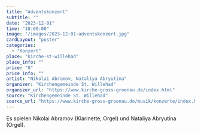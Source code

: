 ```yaml
---
title: "Adventskonzert"
subtitle: ""
date: "2023-12-01"
time: "18:00:00"
image: "/images/2023-12-01-adventskonzert.jpg"
cardLayout: "poster"
categories:
  - "Konzert"
place: "kirche-st-willehad"
place_info: ""
price: "0"
price_info: ""
artist: "Nikolai Abramov, Nataliya Abryutina"
organizer: "Kirchengemeinde St. Willehad"
organizer_url: "https://www.kirche-gross-groenau.de/index.html"
source: "Kirchengemeinde St. Willehad"
source_url: "https://www.kirche-gross-groenau.de/musik/konzerte/index.html"
---
```


Es spielen Nikolai Abramov (Klarinette, Orgel) und Nataliya Abryutina (Orgel).
